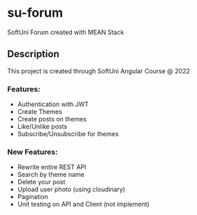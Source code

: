 # su-forum

SoftUni Forum created with MEAN Stack

## Description

This project is created through SoftUni Angular Course @ 2022

### Features:

-   Authentication with JWT
-   Create Themes
-   Create posts on themes
-   Like/Unlike posts
-   Subscribe/Unsubscribe for themes

### New Features:

-   Rewrite entire REST API
-   Search by theme name
-   Delete your post
-   Upload user photo (using cloudinary)
-   Pagination
-   Unit testing on API and Client (not implement)
